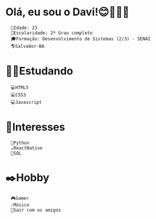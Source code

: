    # Olá, eu sou o Davi!😊🙋🏻‍♂️






  
      📌Idade: 23
      🏫Escolaridade: 2º Grau completo
      🎓Formação: Desenvolvimento de Sistemas (2/3) - SENAI 
      🌎Salvador-BA

 
  #  👨‍💻Estudando 
      💻HTML5
      💻CSS3
      💻Javascript


  #  🎯Interesses
      🐍Python
      ☕ReactNative
      🎲SQL 


  # ✒️Hobby
      🎮Gamer
      🎶Músico
      🍺Sair com os amigos
      
       



